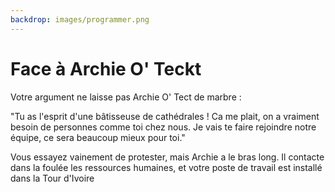 ```yaml
---
backdrop: images/programmer.png
---
```


# Face à Archie O' Teckt

Votre argument ne laisse pas Archie O' Tect de marbre :

"Tu as l'esprit d'une bâtisseuse de cathédrales ! Ca me plait, on a vraiment besoin de personnes comme toi chez nous. Je vais te faire rejoindre notre équipe, ce sera beaucoup mieux pour toi."

Vous essayez vainement de protester, mais Archie a le bras long. Il contacte dans la foulée les ressources humaines, et votre poste de travail est installé dans la Tour d'Ivoire

<Page url="/assaut-tour-ivoir/153" instructions="" action="Design pattern !" condition="none" />

